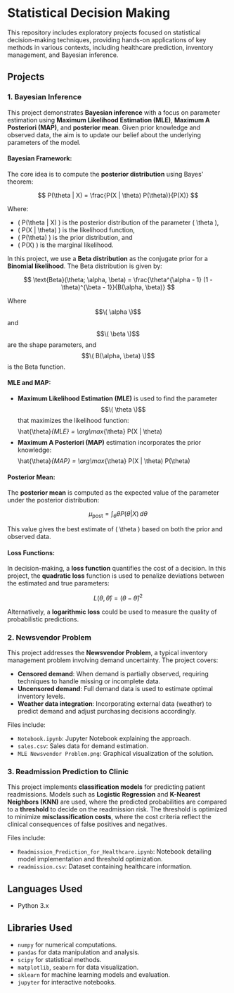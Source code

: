 # Statistical Decision Making

This repository includes exploratory projects focused on statistical decision-making techniques, providing hands-on applications of key methods in various contexts, including healthcare prediction, inventory management, and Bayesian inference.

## Projects

### 1. Bayesian Inference
This project demonstrates **Bayesian inference** with a focus on parameter estimation using **Maximum Likelihood Estimation (MLE)**, **Maximum A Posteriori (MAP)**, and **posterior mean**. Given prior knowledge and observed data, the aim is to update our belief about the underlying parameters of the model.

#### Bayesian Framework:
The core idea is to compute the **posterior distribution** using Bayes' theorem:

$$
P(\theta | X) = \frac{P(X | \theta) P(\theta)}{P(X)}
$$

Where:
- \( P(\theta | X) \) is the posterior distribution of the parameter \( \theta \),
- \( P(X | \theta) \) is the likelihood function,
- \( P(\theta) \) is the prior distribution, and
- \( P(X) \) is the marginal likelihood.

In this project, we use a **Beta distribution** as the conjugate prior for a **Binomial likelihood**. The Beta distribution is given by:

$$
\text{Beta}(\theta; \alpha, \beta) = \frac{\theta^{\alpha - 1} (1 - \theta)^{\beta - 1}}{B(\alpha, \beta)}
$$

Where $$\( \alpha \)$$ and $$\( \beta \)$$ are the shape parameters, and $$\( B(\alpha, \beta) \)$$ is the Beta function.

#### MLE and MAP:
- **Maximum Likelihood Estimation (MLE)** is used to find the parameter $$\( \theta \)$$ that maximizes the likelihood function:
$$
$$
\hat{\theta}_{MLE} = \arg\max_{\theta} P(X | \theta)
$$
$$
- **Maximum A Posteriori (MAP)** estimation incorporates the prior knowledge:
$$
$$
\hat{\theta}_{MAP} = \arg\max_{\theta} P(X | \theta) P(\theta)

$$
$$

#### Posterior Mean:
The **posterior mean** is computed as the expected value of the parameter under the posterior distribution:

$$
\mu_{\text{post}} = \int_{\theta} \theta P(\theta | X) \, d\theta
$$

This value gives the best estimate of \( \theta \) based on both the prior and observed data.

#### Loss Functions:
In decision-making, a **loss function** quantifies the cost of a decision. In this project, the **quadratic loss** function is used to penalize deviations between the estimated and true parameters:

$$
L(\theta, \hat{\theta}) = (\theta - \hat{\theta})^2
$$

Alternatively, a **logarithmic loss** could be used to measure the quality of probabilistic predictions.

### 2. Newsvendor Problem
This project addresses the **Newsvendor Problem**, a typical inventory management problem involving demand uncertainty. The project covers:
- **Censored demand**: When demand is partially observed, requiring techniques to handle missing or incomplete data.
- **Uncensored demand**: Full demand data is used to estimate optimal inventory levels.
- **Weather data integration**: Incorporating external data (weather) to predict demand and adjust purchasing decisions accordingly.

Files include:
- `Notebook.ipynb`: Jupyter Notebook explaining the approach.
- `sales.csv`: Sales data for demand estimation.
- `MLE Newsvendor Problem.png`: Graphical visualization of the solution.

### 3. Readmission Prediction to Clinic
This project implements **classification models** for predicting patient readmissions. Models such as **Logistic Regression** and **K-Nearest Neighbors (KNN)** are used, where the predicted probabilities are compared to a **threshold** to decide on the readmission risk. The threshold is optimized to minimize **misclassification costs**, where the cost criteria reflect the clinical consequences of false positives and negatives.

Files include:
- `Readmission_Prediction_for_Healthcare.ipynb`: Notebook detailing model implementation and threshold optimization.
- `readmission.csv`: Dataset containing healthcare information.

## Languages Used
- Python 3.x

## Libraries Used
- `numpy` for numerical computations.
- `pandas` for data manipulation and analysis.
- `scipy` for statistical methods.
- `matplotlib`, `seaborn` for data visualization.
- `sklearn` for machine learning models and evaluation.
- `jupyter` for interactive notebooks.
